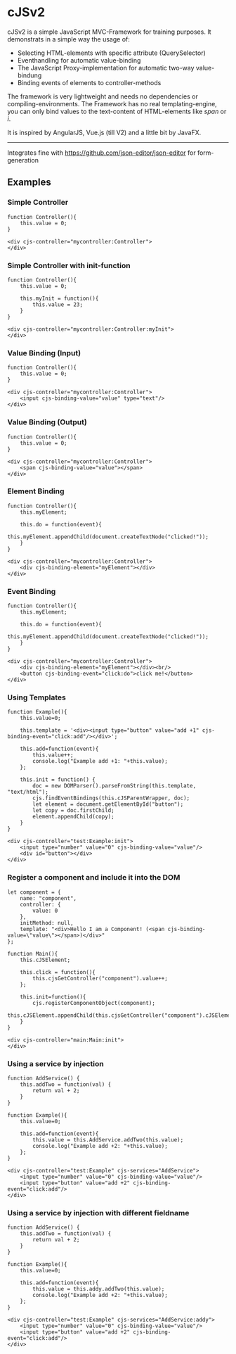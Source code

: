 # cJSv2
cJSv2 is a simple JavaScript MVC-Framework for training purposes. It demonstrats in a simple way the usage of:

* Selecting HTML-elements with specific attribute (QuerySelector)
* Eventhandling for automatic value-binding
* The JavaScript Proxy-implementation for automatic two-way value-bindung
* Binding events of elements to controller-methods

The framework is very lightweight and needs no dependencies or compiling-environments. The Framework has no real templating-engine, you can only bind values to the text-content of HTML-elements like _span_ or _i_.

It is inspired by AngularJS, Vue.js (till V2) and a little bit by JavaFX.

---

Integrates fine with https://github.com/json-editor/json-editor for form-generation

## Examples

### Simple Controller

```
function Controller(){
    this.value = 0;
}
```

```
<div cjs-controller="mycontroller:Controller">
</div>
```

### Simple Controller with init-function

```
function Controller(){
    this.value = 0;

    this.myInit = function(){
        this.value = 23;
    }
}
```

```
<div cjs-controller="mycontroller:Controller:myInit">
</div>
```

### Value Binding (Input)

```
function Controller(){
    this.value = 0;
}
```

```
<div cjs-controller="mycontroller:Controller">
    <input cjs-binding-value="value" type="text"/>
</div>
```

### Value Binding (Output)

```
function Controller(){
    this.value = 0;
}
```

```
<div cjs-controller="mycontroller:Controller">
    <span cjs-binding-value="value"></span>
</div>
```

### Element Binding

```
function Controller(){
    this.myElement;

    this.do = function(event){
        this.myElement.appendChild(document.createTextNode("clicked!"));
    }
}
```

```
<div cjs-controller="mycontroller:Controller">
    <div cjs-binding-element="myElement"></div>
</div>
```

### Event Binding

```
function Controller(){
    this.myElement;

    this.do = function(event){
        this.myElement.appendChild(document.createTextNode("clicked!"));
    }
}
```

```
<div cjs-controller="mycontroller:Controller">
    <div cjs-binding-element="myElement"></div><br/>
    <button cjs-binding-event="click:do">click me!</button>
</div>
```

### Using Templates

```
function Example(){
    this.value=0;
    
    this.template = '<div><input type="button" value="add +1" cjs-binding-event="click:add"/></div>';
    
    this.add=function(event){
        this.value++;
        console.log("Example add +1: "+this.value);
    };
    
    this.init = function() {
        doc = new DOMParser().parseFromString(this.template, "text/html");                    
        cjs.findEventBindings(this.cJSParentWrapper, doc);
        let element = document.getElementById("button");			
        let copy = doc.firstChild;			
        element.appendChild(copy);
    }
}
```

```
<div cjs-controller="test:Example:init">
    <input type="number" value="0" cjs-binding-value="value"/>
    <div id="button"></div>
</div>
```

### Register a component and include it into the DOM
```
let component = {
    name: "component",
    controller: {
        value: 0
    },
    initMethod: null,
    template: "<div>Hello I am a Component! (<span cjs-binding-value=\"value\"></span>)</div>"            
};

function Main(){
    this.cJSElement;   

    this.click = function(){
        this.cjsGetController("component").value++;
    };

    this.init=function(){
        cjs.registerComponentObject(component);
        this.cJSElement.appendChild(this.cjsGetController("component").cJSElement);
    }
}
```

```
<div cjs-controller="main:Main:init">
</div>
```

### Using a service by injection
```
function AddService() {
    this.addTwo = function(val) {
        return val + 2;
    }
}

function Example(){
    this.value=0;

    this.add=function(event){
        this.value = this.AddService.addTwo(this.value);
        console.log("Example add +2: "+this.value);
    };
}
```

```
<div cjs-controller="test:Example" cjs-services="AddService">
    <input type="number" value="0" cjs-binding-value="value"/>
    <input type="button" value="add +2" cjs-binding-event="click:add"/>
</div>
```

### Using a service by injection with different fieldname
```
function AddService() {
    this.addTwo = function(val) {
        return val + 2;
    }
}

function Example(){
    this.value=0;

    this.add=function(event){
        this.value = this.addy.addTwo(this.value);
        console.log("Example add +2: "+this.value);
    };
}
```

```
<div cjs-controller="test:Example" cjs-services="AddService:addy">
    <input type="number" value="0" cjs-binding-value="value"/>
    <input type="button" value="add +2" cjs-binding-event="click:add"/>
</div>
```